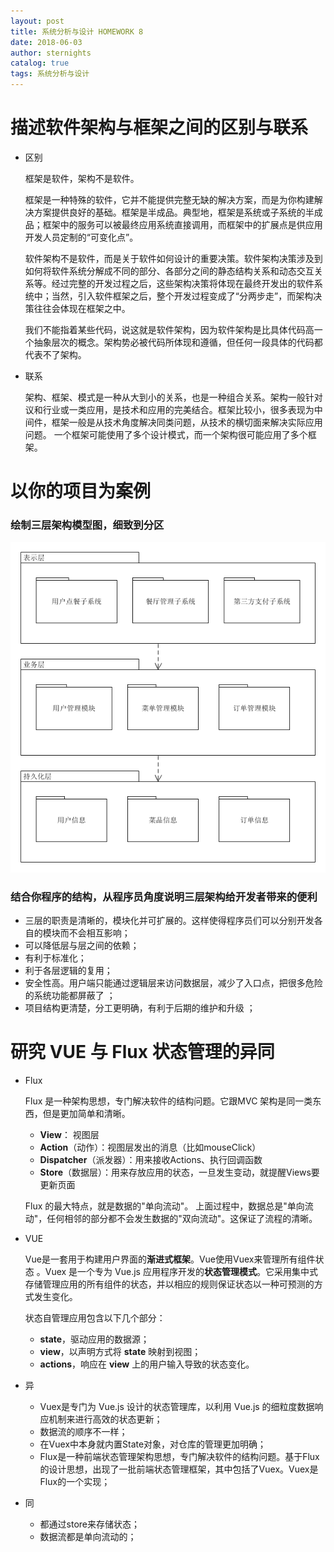 ```yaml
---
layout: post
title: 系统分析与设计 HOMEWORK 8
date: 2018-06-03
author: sternights
catalog: true
tags: 系统分析与设计
---
```


# 描述软件架构与框架之间的区别与联系

- 区别

  框架是软件，架构不是软件。

  框架是一种特殊的软件，它并不能提供完整无缺的解决方案，而是为你构建解决方案提供良好的基础。框架是半成品。典型地，框架是系统或子系统的半成品；框架中的服务可以被最终应用系统直接调用，而框架中的扩展点是供应用开发人员定制的“可变化点”。

  软件架构不是软件，而是关于软件如何设计的重要决策。软件架构决策涉及到如何将软件系统分解成不同的部分、各部分之间的静态结构关系和动态交互关系等。经过完整的开发过程之后，这些架构决策将体现在最终开发出的软件系统中；当然，引入软件框架之后，整个开发过程变成了“分两步走”，而架构决策往往会体现在框架之中。

  我们不能指着某些代码，说这就是软件架构，因为软件架构是比具体代码高一个抽象层次的概念。架构势必被代码所体现和遵循，但任何一段具体的代码都代表不了架构。

  

- 联系

  架构、框架、模式是一种从大到小的关系，也是一种组合关系。架构一般针对议和行业或一类应用，是技术和应用的完美结合。框架比较小，很多表现为中间件，框架一般是从技术角度解决同类问题，从技术的横切面来解决实际应用问题。 一个框架可能使用了多个设计模式，而一个架构很可能应用了多个框架。 

  

# 以你的项目为案例

### 绘制三层架构模型图，细致到分区

![structure model](https://github.com/Sternights/Sternights.github.io/blob/master/img/post8-00.png?raw=true.png)



### 结合你程序的结构，从程序员角度说明三层架构给开发者带来的便利

- 三层的职责是清晰的，模块化并可扩展的。这样使得程序员们可以分别开发各自的模块而不会相互影响；
- 可以降低层与层之间的依赖； 
- 有利于标准化； 
- 利于各层逻辑的复用；
- 安全性高。用户端只能通过逻辑层来访问数据层，减少了入口点，把很多危险的系统功能都屏蔽了 ；
- 项目结构更清楚，分工更明确，有利于后期的维护和升级 ；



# 研究 VUE 与 Flux 状态管理的异同

- Flux

  Flux 是一种架构思想，专门解决软件的结构问题。它跟MVC 架构是同一类东西，但是更加简单和清晰。 

  - **View**： 视图层
  - **Action**（动作）：视图层发出的消息（比如mouseClick）
  - **Dispatcher**（派发器）：用来接收Actions、执行回调函数
  - **Store**（数据层）：用来存放应用的状态，一旦发生变动，就提醒Views要更新页面

  Flux 的最大特点，就是数据的"单向流动"。 上面过程中，数据总是"单向流动"，任何相邻的部分都不会发生数据的"双向流动"。这保证了流程的清晰。 

  

- VUE

  Vue是一套用于构建用户界面的**渐进式框架**。Vue使用Vuex来管理所有组件状态 。Vuex 是一个专为 Vue.js 应用程序开发的**状态管理模式**。它采用集中式存储管理应用的所有组件的状态，并以相应的规则保证状态以一种可预测的方式发生变化。 

  状态自管理应用包含以下几个部分： 

  - **state**，驱动应用的数据源；
  - **view**，以声明方式将 **state** 映射到视图；
  - **actions**，响应在 **view** 上的用户输入导致的状态变化。

- 异
  - Vuex是专门为 Vue.js 设计的状态管理库，以利用 Vue.js 的细粒度数据响应机制来进行高效的状态更新；
  - 数据流的顺序不一样；
  - 在Vuex中本身就内置State对象，对仓库的管理更加明确；
  - Flux是一种前端状态管理架构思想，专门解决软件的结构问题。基于Flux的设计思想，出现了一批前端状态管理框架，其中包括了Vuex。Vuex是Flux的一个实现；
- 同
  - 都通过store来存储状态；
  - 数据流都是单向流动的；
